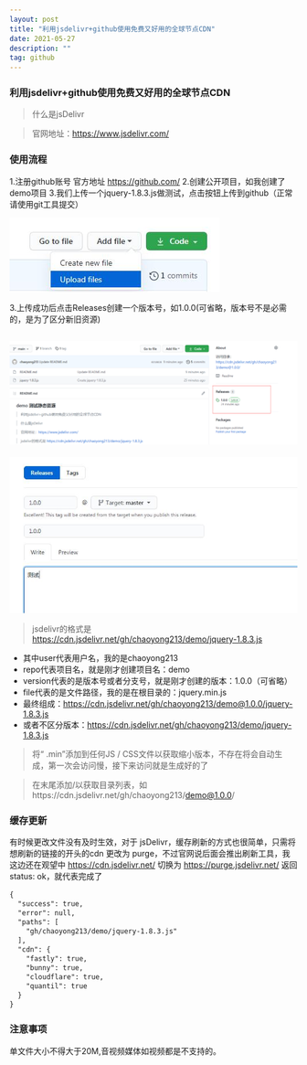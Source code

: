 ```yaml
---
layout: post
title: "利用jsdelivr+github使用免费又好用的全球节点CDN"
date: 2021-05-27
description: ""
tag: github
---
```


### 利用jsdelivr+github使用免费又好用的全球节点CDN

>什么是jsDelivr

>官网地址：https://www.jsdelivr.com/

### 使用流程
1.注册github账号 官方地址 https://github.com/
2.创建公开项目，如我创建了demo项目
3.我们上传一个jquery-1.8.3.js做测试，点击按钮上传到github（正常请使用git工具提交）

![image](/images/posts/github/2.jpg)

3.上传成功后点击Releases创建一个版本号，如1.0.0(可省略，版本号不是必需的，是为了区分新旧资源)

![image](/images/posts/github/3.png)
---
![image](/images/posts/github/3.jpg)

>jsdelivr的格式是 https://cdn.jsdelivr.net/gh/chaoyong213/demo/jquery-1.8.3.js


* 其中user代表用户名，我的是chaoyong213
* repo代表项目名，就是刚才创建项目名：demo
* version代表的是版本号或者分支号，就是刚才创建的版本：1.0.0（可省略）
* file代表的是文件路径，我的是在根目录的：jquery.min.js
* 最终组成：https://cdn.jsdelivr.net/gh/chaoyong213/demo@1.0.0/jquery-1.8.3.js
* 或者不区分版本：https://cdn.jsdelivr.net/gh/chaoyong213/demo/jquery-1.8.3.js

>将“ .min”添加到任何JS / CSS文件以获取缩小版本，不存在将会自动生成，第一次会访问慢，接下来访问就是生成好的了

>在末尾添加/以获取目录列表，如https://cdn.jsdelivr.net/gh/chaoyong213/demo@1.0.0/

### 缓存更新
有时候更改文件没有及时生效，对于 jsDelivr，缓存刷新的方式也很简单，只需将想刷新的链接的开头的cdn 更改为 purge，不过官网说后面会推出刷新工具，我这边还在观望中
https://cdn.jsdelivr.net/
切换为
https://purge.jsdelivr.net/
返回status: ok，就代表完成了
```
{
  "success": true,
  "error": null,
  "paths": [
    "gh/chaoyong213/demo/jquery-1.8.3.js"
  ],
  "cdn": {
    "fastly": true,
    "bunny": true,
    "cloudflare": true,
    "quantil": true
  }
}
```

### 注意事项
单文件大小不得大于20M,音视频媒体如视频都是不支持的。